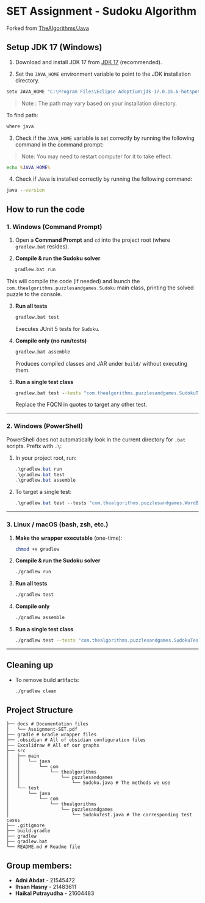 # SET Assignment - Sudoku Algorithm
Forked from [TheAlgorithms/Java](https://github.com/TheAlgorithms/Java)

## Setup JDK 17 (Windows)

1. Download and install JDK 17 from [JDK 17](https://adoptium.net/en-GB/temurin/releases/?version=17&package=jdk&os=any) (recommended).

2. Set the `JAVA_HOME` environment variable to point to the JDK installation directory.

```cmd
setx JAVA_HOME "C:\Program Files\Eclipse Adoptium\jdk-17.0.15.6-hotspot"
```
> Note : The path may vary based on your installation directory.

To find path:
```cmd
where java
```

3. Check if the `JAVA_HOME` variable is set correctly by running the following command in the command prompt:

> Note: You may need to restart computer for it to take effect.

```cmd
echo %JAVA_HOME%
```

4. Check if Java is installed correctly by running the following command:

```cmd
java --version
```

## How to run the code

### 1. Windows (Command Prompt)

1. Open a **Command Prompt** and `cd` into the project root (where `gradlew.bat` resides).

2. **Compile & run the Sudoku solver**

```cmd
   gradlew.bat run
```

This will compile the code (if needed) and launch the `com.thealgorithms.puzzlesandgames.Sudoku` main class, printing the solved puzzle to the console.

3. **Run all tests**

   ```cmd
   gradlew.bat test
   ```

   Executes JUnit 5 tests for `Sudoku`.

4. **Compile only (no run/tests)**

   ```cmd
   gradlew.bat assemble
   ```

   Produces compiled classes and JAR under `build/` without executing them.

5. **Run a single test class**

   ```cmd
   gradlew.bat test --tests "com.thealgorithms.puzzlesandgames.SudokuTest"
   ```

   Replace the FQCN in quotes to target any other test.

---

### 2. Windows (PowerShell)

PowerShell does not automatically look in the current directory for `.bat` scripts. Prefix with `.\`:

1. In your project root, run:

   ```powershell
   .\gradlew.bat run
   .\gradlew.bat test
   .\gradlew.bat assemble
   ```
2. To target a single test:

   ```powershell
   .\gradlew.bat test --tests "com.thealgorithms.puzzlesandgames.WordBoggleTest"
   ```

---

### 3. Linux / macOS (bash, zsh, etc.)

1. **Make the wrapper executable** (one-time):

   ```bash
   chmod +x gradlew
   ```

2. **Compile & run the Sudoku solver**

   ```bash
   ./gradlew run
   ```

3. **Run all tests**

   ```bash
   ./gradlew test
   ```

4. **Compile only**

   ```bash
   ./gradlew assemble
   ```

5. **Run a single test class**

   ```bash
   ./gradlew test --tests "com.thealgorithms.puzzlesandgames.SudokuTest"
   ```

---

## Cleaning up

* To remove build artifacts:

  ```bash
  ./gradlew clean
  ```

## Project Structure

```
├── docs # Documentation files
│   └── Assignment-SET.pdf
├── gradle # Gradle wrapper files
├── .obsidian # All of obsidian configuration files
├── Excalidraw # All of our graphs
├── src
│   ├── main
│   │   └── java
│   │       └── com
│   │           └── thealgorithms
│   │               └── puzzlesandgames
│   │                   └── Sudoku.java # The methods we use
│   └── test
│       └── java
│           └── com
│               └── thealgorithms
│                   └── puzzlesandgames
│                       └── SudokuTest.java # The corresponding test cases
├── .gitignore
├── build.gradle
├── gradlew
├── gradlew.bat
└── README.md # Readme file
```

## Group members:
- **Adni Abdat** - 21545472
- **Ihsan Hasny** - 21483611
- **Haikal Putrayudha** - 21604483

